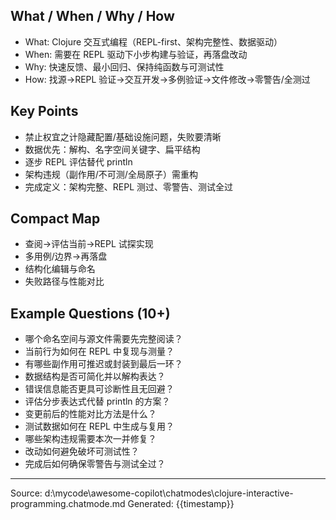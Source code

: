 ## What / When / Why / How

- What: Clojure 交互式编程（REPL-first、架构完整性、数据驱动）
- When: 需要在 REPL 驱动下小步构建与验证，再落盘改动
- Why: 快速反馈、最小回归、保持纯函数与可测试性
- How: 找源→REPL 验证→交互开发→多例验证→文件修改→零警告/全测过

## Key Points

- 禁止权宜之计隐藏配置/基础设施问题，失败要清晰
- 数据优先：解构、名字空间关键字、扁平结构
- 逐步 REPL 评估替代 println
- 架构违规（副作用/不可测/全局原子）需重构
- 完成定义：架构完整、REPL 测过、零警告、测试全过

## Compact Map

- 查阅→评估当前→REPL 试探实现
- 多用例/边界→再落盘
- 结构化编辑与命名
- 失败路径与性能对比

## Example Questions (10+)

- 哪个命名空间与源文件需要先完整阅读？
- 当前行为如何在 REPL 中复现与测量？
- 有哪些副作用可推迟或封装到最后一环？
- 数据结构是否可简化并以解构表达？
- 错误信息能否更具可诊断性且无回避？
- 评估分步表达式代替 println 的方案？
- 变更前后的性能对比方法是什么？
- 测试数据如何在 REPL 中生成与复用？
- 哪些架构违规需要本次一并修复？
- 改动如何避免破坏可测试性？
- 完成后如何确保零警告与测试全过？

---
Source: d:\mycode\awesome-copilot\chatmodes\clojure-interactive-programming.chatmode.md
Generated: {{timestamp}}
